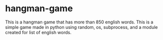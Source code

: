 # hangman-game
This is a hangman game that has more than 850 english words. This is a simple game made in python using random, os, subprocess, and a module created for list of english words. 
